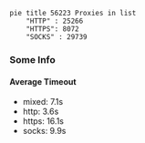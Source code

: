 
```mermaid
pie title 56223 Proxies in list
    "HTTP" : 25266
    "HTTPS": 8072
    "SOCKS" : 29739
```

### Some Info
#### Average Timeout

- mixed: 7.1s
- http: 3.6s
- https: 16.1s
- socks: 9.9s